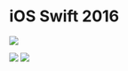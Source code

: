 # iOS Swift 2016
[![](https://avatars0.githubusercontent.com/u/6184050?v=3&s=460)](https://github.com/rzrasel/iOS-Swift-2016)

[![](http://img.shields.io/badge/Swift-2.1-blue.svg)](https://developer.apple.com/swift) [![](http://img.shields.io/badge/Platforms-iOS_|%20OS%20X_|%20tvOS_|%20watchOS-blue.svg)]()

